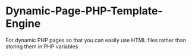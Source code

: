 Dynamic-Page-PHP-Template-Engine
================================

For dynamic PHP pages so that you can easily use HTML files rather than storing them in PHP variables
